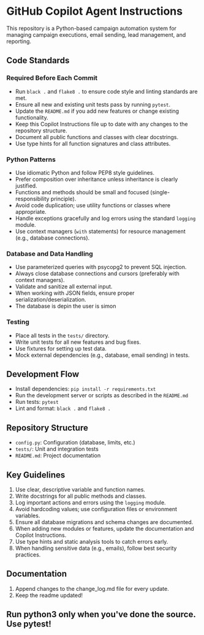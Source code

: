 # GitHub Copilot Agent Instructions

This repository is a Python-based campaign automation system for managing campaign executions, email sending, lead management, and reporting.

## Code Standards

### Required Before Each Commit
- Run `black .` and `flake8 .` to ensure code style and linting standards are met.
- Ensure all new and existing unit tests pass by running `pytest`.
- Update the `README.md` if you add new features or change existing functionality.
- Keep this Copilot Instructions file up to date with any changes to the repository structure.
- Document all public functions and classes with clear docstrings.
- Use type hints for all function signatures and class attributes.

### Python Patterns
- Use idiomatic Python and follow PEP8 style guidelines.
- Prefer composition over inheritance unless inheritance is clearly justified.
- Functions and methods should be small and focused (single-responsibility principle).
- Avoid code duplication; use utility functions or classes where appropriate.
- Handle exceptions gracefully and log errors using the standard `logging` module.
- Use context managers (`with` statements) for resource management (e.g., database connections).

### Database and Data Handling
- Use parameterized queries with psycopg2 to prevent SQL injection.
- Always close database connections and cursors (preferably with context managers).
- Validate and sanitize all external input.
- When working with JSON fields, ensure proper serialization/deserialization.
- The database is depin the user is simon

### Testing
- Place all tests in the `tests/` directory.
- Write unit tests for all new features and bug fixes.
- Use fixtures for setting up test data.
- Mock external dependencies (e.g., database, email sending) in tests.

## Development Flow
- Install dependencies: `pip install -r requirements.txt`
- Run the development server or scripts as described in the `README.md`
- Run tests: `pytest`
- Lint and format: `black .` and `flake8 .`

## Repository Structure
- `config.py`: Configuration (database, limits, etc.)
- `tests/`: Unit and integration tests
- `README.md`: Project documentation

## Key Guidelines
1. Use clear, descriptive variable and function names.
2. Write docstrings for all public methods and classes.
3. Log important actions and errors using the `logging` module.
4. Avoid hardcoding values; use configuration files or environment variables.
5. Ensure all database migrations and schema changes are documented.
6. When adding new modules or features, update the documentation and Copilot Instructions.
7. Use type hints and static analysis tools to catch errors early.
8. When handling sensitive data (e.g., emails), follow best security practices.

## Documentation

1. Append changes to the change_log.md file for every update.
2. Keep the readme updated!

Run python3 only when you've done the source. Use pytest!
---
